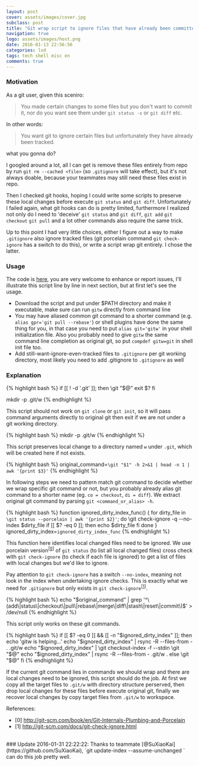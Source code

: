 ```yaml
---
layout: post
cover: assets/images/cover.jpg
subclass: post
title: "Git wrap script to ignore files that have already been committed"
navigation: true
logo: assets/images/host.png
date: 2016-01-13 22:56:56
categories: lxd
tags: tech shell misc en
comments: true
---
```


### Motivation

As a git user, given this sceniro:

> You made certain changes to some files but you don't want to commit it, nor do you want see them under `git status -s` or `git diff` etc.

In other words:

> You want git to ignore certain files but unfortunately they have already been tracked.

what you gonna do?


I googled around a lot, all I can get is remove these files entirely from repo by run `git rm --cached <file>` (so `.gitignore` will take effect), but it's not always doable, because your teammates may still need these files exist in repo.

Then I checked git hooks, hoping I could write some scripts to preserve these local changes before execute `git status` and `git diff`. Unfortunately I failed again, what git hooks can do is pretty limited, furthermore I realized not only do I need to 'deceive' `git status` and `git diff`, `git add` `git checkout` `git pull` and a lot other commands also require the same trick.

Up to this point I had very little choices, either I figure out a way to make `.gitignore` also ignore tracked files (git porcelain command `git check-ignore` has a switch to do this), or write a script wrap git entirely. I chose the latter.


### Usage


The code is [here](https://gist.github.com/lxdcn/c6ab6365bdde315e4722), you are very welcome to enhance or report issues, I'll illustrate this script line by line in next section, but at first let's see the usage.

- Download the script and put under $PATH directory and make it executable, make sure can run `gitw` directly from command line
- You may have aliased common git command to a shorter command (e.g. `alias gpr='git pull --rebase'`) or shell plugins have done the same thing for you, in that case you need to put `alias git='gitw'` in your shell initialization file. Also you probably need to give `gitw` the same command line completion as original git, so put `compdef gitw=git` in shell init file too.
- Add still-want-ignore-even-tracked files to `.gitignore` per git working directory, most likely you need to add .gitignore to `.gitignore` as well


### Explanation


{% highlight bash %}
if [[ ! -d '.git' ]]; then
	\git "$@"
	exit $?
fi

mkdir -p .git/w
{% endhighlight %}

This script should not work on `git clone` or `git init`, so it will pass command arguments directly to original git then exit if we are not under a git working directory.

{% highlight bash %}
mkdir -p .git/w
{% endhighlight %}

This script preserves local change to a directory named `w` under `.git`, which will be created here if not exists.


{% highlight bash %}
original_command=`\git "$1" -h 2>&1 | head -n 1 | awk '{print $3}'`
{% endhighlight %}

In following steps we need to pattern match git command to decide whether we wrap specific git command or not, but you probably already alias git command to a shorter name (eg. `co = checkout`, `di = diff`). We extract original git command by parsing `git <command_or_alias> -h`.


{% highlight bash %}
function ignored_dirty_index_func() {
	for dirty_file in `\git status --porcelain | awk '{print $2}'`; do
		\git check-ignore -q --no-index $dirty_file
		if [[ $? -eq 0 ]]; then
		  echo $dirty_file
		fi
	done
}
ignored_dirty_index=`ignored_dirty_index_func`
{% endhighlight %}

This function here identifies local changed files need to be ignored. We use porcelain version<sup>[[0](http://git-scm.com/book/en/Git-Internals-Plumbing-and-Porcelain)]</sup> of `git status` (to list all local changed files) cross check with `git check-ignore` (to check if each file is ignored) to get a list of files with local changes but we'd like to ignore.

Pay attention to `git check-ignore` has a switch `--no-index`, meaning not look in the index when undertaking ignore checks. This is exactly what we need for `.gitignore` but only exists in `git check-ignore`<sup>[[1](http://git-scm.com/docs/git-check-ignore.html)]</sup>.


{% highlight bash %}
echo "$original_command" | grep '^\(add\|status\|checkout\|pull\|rebase\|merge\|diff\|stash\|reset\|commit\)$' > /dev/null
{% endhighlight %}

This script only works on these git commands.


{% highlight bash %}
if [[ $? -eq 0 ]] && [[ -n "$ignored_dirty_index" ]]; then
  echo 'gitw is helping...'
	echo "$ignored_dirty_index" | rsync -R --files-from - . .git/w
	echo "$ignored_dirty_index" | \git checkout-index -f --stdin
	\git "$@"
	echo "$ignored_dirty_index" | rsync -R --files-from - .git/w .
else
	\git "$@"
fi
{% endhighlight %}

If the current git command lies in commands we should wrap and there are local changes need to be ignored, this script should do the job. At first we copy all the target files to `.git/w` with directory structure perserved, then drop local changes for these files before execute original git, finally we recover local changes by copy target files from `.git/w` to workspace.



References:

- [0] http://git-scm.com/book/en/Git-Internals-Plumbing-and-Porcelain
- [1] http://git-scm.com/docs/git-check-ignore.html




<br />
### Update 2016-01-31 22:22:22:
Thanks to teammate [@SuXiaoKai](https://github.com/SuXiaoKai), `git update-index --assume-unchanged <path>` can do this job pretty well.

